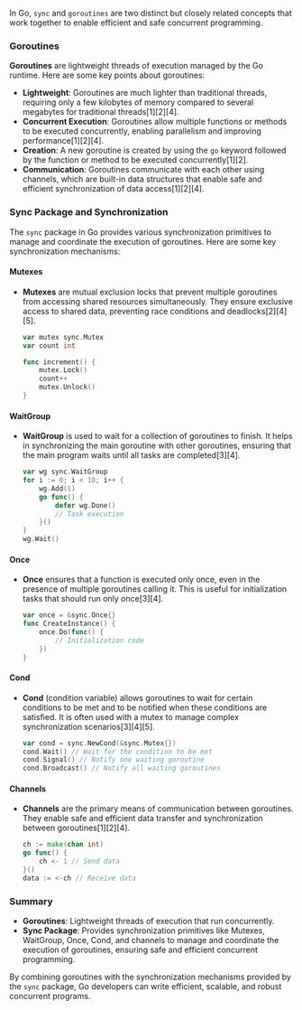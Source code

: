 In Go, `sync` and `goroutines` are two distinct but closely related concepts that work together to enable efficient and safe concurrent programming.

### Goroutines

**Goroutines** are lightweight threads of execution managed by the Go runtime. Here are some key points about goroutines:

- **Lightweight**: Goroutines are much lighter than traditional threads, requiring only a few kilobytes of memory compared to several megabytes for traditional threads[1][2][4].
- **Concurrent Execution**: Goroutines allow multiple functions or methods to be executed concurrently, enabling parallelism and improving performance[1][2][4].
- **Creation**: A new goroutine is created by using the `go` keyword followed by the function or method to be executed concurrently[1][2].
- **Communication**: Goroutines communicate with each other using channels, which are built-in data structures that enable safe and efficient synchronization of data access[1][2][4].

### Sync Package and Synchronization

The `sync` package in Go provides various synchronization primitives to manage and coordinate the execution of goroutines. Here are some key synchronization mechanisms:

#### Mutexes
- **Mutexes** are mutual exclusion locks that prevent multiple goroutines from accessing shared resources simultaneously. They ensure exclusive access to shared data, preventing race conditions and deadlocks[2][4][5].
  ```go
  var mutex sync.Mutex
  var count int

  func increment() {
      mutex.Lock()
      count++
      mutex.Unlock()
  }
  ```

#### WaitGroup
- **WaitGroup** is used to wait for a collection of goroutines to finish. It helps in synchronizing the main goroutine with other goroutines, ensuring that the main program waits until all tasks are completed[3][4].
  ```go
  var wg sync.WaitGroup
  for i := 0; i < 10; i++ {
      wg.Add(1)
      go func() {
          defer wg.Done()
          // Task execution
      }()
  }
  wg.Wait()
  ```

#### Once
- **Once** ensures that a function is executed only once, even in the presence of multiple goroutines calling it. This is useful for initialization tasks that should run only once[3][4].
  ```go
  var once = &sync.Once{}
  func CreateInstance() {
      once.Do(func() {
          // Initialization code
      })
  }
  ```

#### Cond
- **Cond** (condition variable) allows goroutines to wait for certain conditions to be met and to be notified when these conditions are satisfied. It is often used with a mutex to manage complex synchronization scenarios[3][4][5].
  ```go
  var cond = sync.NewCond(&sync.Mutex{})
  cond.Wait() // Wait for the condition to be met
  cond.Signal() // Notify one waiting goroutine
  cond.Broadcast() // Notify all waiting goroutines
  ```

#### Channels
- **Channels** are the primary means of communication between goroutines. They enable safe and efficient data transfer and synchronization between goroutines[1][2][4].
  ```go
  ch := make(chan int)
  go func() {
      ch <- 1 // Send data
  }()
  data := <-ch // Receive data
  ```

### Summary

- **Goroutines**: Lightweight threads of execution that run concurrently.
- **Sync Package**: Provides synchronization primitives like Mutexes, WaitGroup, Once, Cond, and channels to manage and coordinate the execution of goroutines, ensuring safe and efficient concurrent programming.

By combining goroutines with the synchronization mechanisms provided by the `sync` package, Go developers can write efficient, scalable, and robust concurrent programs.